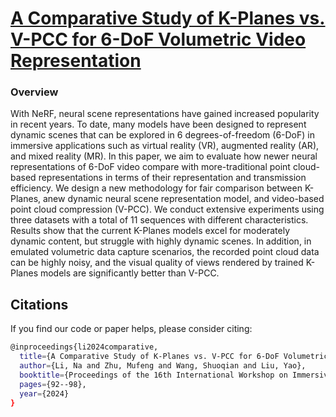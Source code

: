 # [A Comparative Study of K-Planes vs. V-PCC for 6-DoF Volumetric Video Representation](https://dl.acm.org/doi/abs/10.1145/3652212.3652227)

### Overview
With NeRF, neural scene representations have gained increased popularity in recent years. To date, many models have been designed to represent dynamic scenes that can be explored in 6 degrees-of-freedom (6-DoF) in immersive applications such as virtual reality (VR), augmented reality (AR), and mixed reality (MR). In this paper, we aim to evaluate how newer neural representations of 6-DoF video compare with more-traditional point cloud-based representations in terms of their representation and transmission efficiency. We design a new methodology for fair comparison between K-Planes, anew dynamic neural scene representation model, and video-based point cloud compression (V-PCC). We conduct extensive experiments using three datasets with a total of 11 sequences with different characteristics. Results show that the current K-Planes models excel for moderately dynamic content, but struggle with highly dynamic scenes. In addition, in emulated volumetric data capture scenarios, the recorded point cloud data can be highly noisy, and the visual quality of views rendered by trained K-Planes models are significantly better than V-PCC.

## Citations

If you find our code or paper helps, please consider citing:
```sh
@inproceedings{li2024comparative,
  title={A Comparative Study of K-Planes vs. V-PCC for 6-DoF Volumetric Video Representation},
  author={Li, Na and Zhu, Mufeng and Wang, Shuoqian and Liu, Yao},
  booktitle={Proceedings of the 16th International Workshop on Immersive Mixed and Virtual Environment Systems},
  pages={92--98},
  year={2024}
}
```
